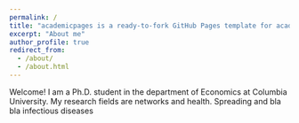 ```yaml
---
permalink: /
title: "academicpages is a ready-to-fork GitHub Pages template for academic personal websites"
excerpt: "About me"
author_profile: true
redirect_from: 
  - /about/
  - /about.html
---
```


Welcome!
I am a Ph.D. student in the department of Economics at Columbia University. 
My research fields are networks and health.  Spreading and bla bla infectious diseases 

